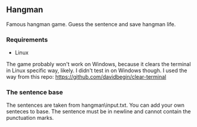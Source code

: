 ## Hangman

Famous hangman game. Guess the sentence and save hangman life.

### Requirements

+ Linux

The game probably won't work on Windows, because it clears the terminal in Linux specific way, likely. I didn't test in on Windows though.
I used the way from this repo: https://github.com/davidbegin/clear-terminal

### The sentence base

The sentences are taken from hangman\input.txt. You can add your own senteces to base. The sentence must be in newline and cannot contain the punctuation marks.
